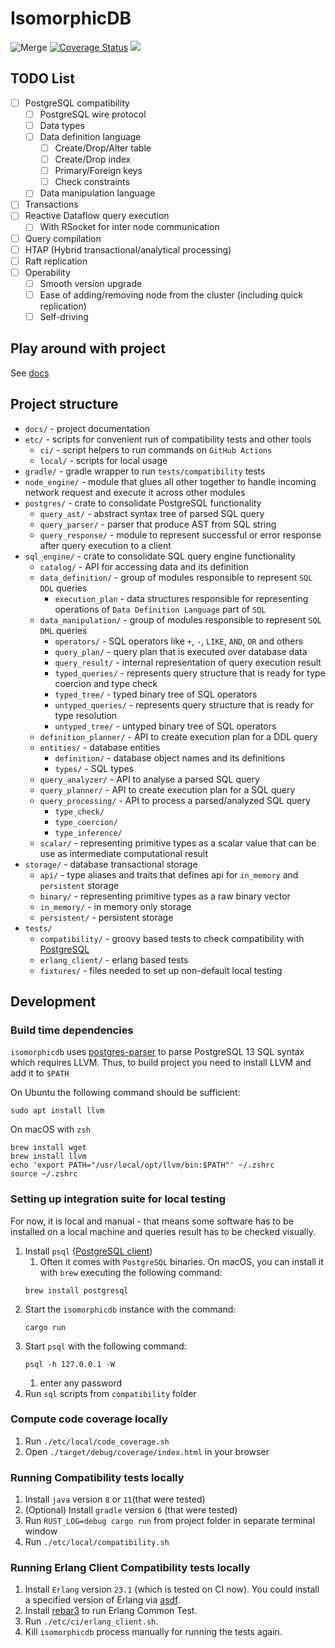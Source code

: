 # IsomorphicDB

![Merge](https://github.com/alex-dukhno/isomorphicdb/workflows/Merge/badge.svg)
[![Coverage Status](https://coveralls.io/repos/github/alex-dukhno/isomorphicdb/badge.svg?branch=main)](https://coveralls.io/github/alex-dukhno/isomorphicdb?branch=main)
<a href="https://discord.gg/PUcTcfU"><img src="https://img.shields.io/discord/509773073294295082.svg?logo=discord"></a>

## TODO List

* [ ] PostgreSQL compatibility
    * [ ] PostgreSQL wire protocol
    * [ ] Data types
    * [ ] Data definition language
        * [ ] Create/Drop/Alter table
        * [ ] Create/Drop index
        * [ ] Primary/Foreign keys
        * [ ] Check constraints
    * [ ] Data manipulation language
* [ ] Transactions
* [ ] Reactive Dataflow query execution
    * [ ] With RSocket for inter node communication
* [ ] Query compilation
* [ ] HTAP (Hybrid transactional/analytical processing)
* [ ] Raft replication
* [ ] Operability
    * [ ] Smooth version upgrade
    * [ ] Ease of adding/removing node from the cluster (including quick replication)
    * [ ] Self-driving

## Play around with project

See [docs](./docs/.)

## Project structure

* `docs/` - project documentation
* `etc/` - scripts for convenient run of compatibility tests and other tools
    * `ci/` - script helpers to run commands on `GitHub Actions`
    * `local/` - scripts for local usage
* `gradle/` - gradle wrapper to run `tests/compatibility` tests
* `node_engine/` - module that glues all other together to handle incoming network request and execute it across other modules
* `postgres/` - crate to consolidate PostgreSQL functionality
    * `query_ast/` - abstract syntax tree of parsed SQL query
    * `query_parser/` - parser that produce AST from SQL string
    * `query_response/` - module to represent successful or error response after query execution to a client
* `sql_engine/` - crate to consolidate SQL query engine functionality
    * `catalog/` - API for accessing data and its definition
    * `data_definition/` - group of modules responsible to represent `SQL DDL` queries
        * `execution_plan` - data structures responsible for representing operations of `Data Definition Language` part of `SQL`
    * `data_manipulation/` - group of modules responsible to represent `SQL DML` queries
        * `operators/` - SQL operators like `+`, `-`, `LIKE`, `AND`, `OR` and others
        * `query_plan/` - query plan that is executed over database data
        * `query_result/` - internal representation of query execution result
        * `typed_queries/` - represents query structure that is ready for type coercion and type check
        * `typed_tree/` - typed binary tree of SQL operators
        * `untyped_queries/` - represents query structure that is ready for type resolution
        * `untyped_tree/` - untyped binary tree of SQL operators
    * `definition_planner/` - API to create execution plan for a DDL query
    * `entities/` - database entities
        * `definition/` - database object names and its definitions
        * `types/` - SQL types
    * `query_analyzer/` - API to analyse a parsed SQL query
    * `query_planner/` - API to create execution plan for a SQL query
    * `query_processing/` - API to process a parsed/analyzed SQL query
        * `type_check/`
        * `type_coercion/`
        * `type_inference/`
    * `scalar/` - representing primitive types as a scalar value that can be use as intermediate computational result
* `storage/` - database transactional storage
    * `api/` - type aliases and traits that defines api for `in_memory` and `persistent` storage
    * `binary/` - representing primitive types as a raw binary vector
    * `in_memory/` - in memory only storage
    * `persistent/` - persistent storage
* `tests/`
    * `compatibility/` - groovy based tests to check compatibility with [PostgreSQL](https://www.postgresql.org/)
    * `erlang_client/` - erlang based tests
    * `fixtures/` - files needed to set up non-default local testing

## Development

### Build time dependencies

`isomorphicdb` uses [postgres-parser](https://github.com/zombodb/postgres-parser) to parse PostgreSQL 13 SQL syntax which
requires LLVM. Thus, to build project you need to install LLVM and add it to `$PATH`

On Ubuntu the following command should be sufficient:
```shell
sudo apt install llvm
```

On macOS with `zsh`
```shell
brew install wget
brew install llvm
echo 'export PATH="/usr/local/opt/llvm/bin:$PATH"' ~/.zshrc
source ~/.zshrc
```

### Setting up integration suite for local testing

For now, it is local and manual - that means some software has to be installed 
on a local machine and queries result has to be checked visually.

1. Install `psql` ([PostgreSQL client](https://www.postgresql.org))
    1. Often it comes with `PostgreSQL` binaries. On macOS, you can install it 
    with `brew` executing the following command:
    ```shell script
    brew install postgresql
    ```
1. Start the `isomorphicdb` instance with the command:
    ```shell script
    cargo run
    ```
1. Start `psql` with the following command:
    ```shell script
    psql -h 127.0.0.1 -W
    ```
    1. enter any password
1. Run `sql` scripts from `compatibility` folder

### Compute code coverage locally

1. Run `./etc/local/code_coverage.sh`
1. Open `./target/debug/coverage/index.html` in your browser

### Running Compatibility tests locally

1. Install `java` version `8` or `11`(that were tested)
1. (Optional) Install `gradle` version `6` (that were tested)
1. Run `RUST_LOG=debug cargo run` from project folder in separate terminal window
1. Run `./etc/local/compatibility.sh`

### Running Erlang Client Compatibility tests locally

1. Install `Erlang` version `23.1` (which is tested on CI now). You could
install a specified version of Erlang via [asdf](https://github.com/asdf-vm/asdf).
1. Install [rebar3](https://github.com/erlang/rebar3) to run Erlang Common Test.
1. Run `./etc/ci/erlang_client.sh`.
1. Kill `isomorphicdb` process manually for running the tests again.

